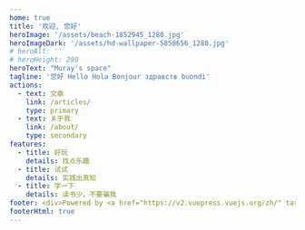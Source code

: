 ```yaml
---
home: true
title: '欢迎, 您好'
heroImage: '/assets/beach-1852945_1280.jpg'
heroImageDark: '/assets/hd-wallpaper-5858656_1280.jpg'
# heroAlt: ''
# heroHeight: 280
heroText: "Muray's space"
tagline: '您好 Hello Hola Bonjour здравств buondì'
actions:
  - text: 文章
    link: /articles/
    type: primary
  - text: 关于我
    link: /about/
    type: secondary
features:
  - title: 好玩
    details: 找点乐趣
  - title: 试试
    details: 实践出真知
  - title: 学一下
    details: 读书少，不要骗我
footer: <div>Powered by <a href="https://v2.vuepress.vuejs.org/zh/" target="_blank">Vuepress</a></div>
footerHtml: true
---
```


